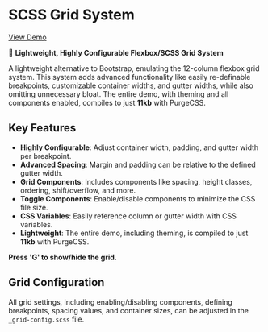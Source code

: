 # SCSS Grid System

[View Demo]([http://projects.chriscarruthers.co.uk/sass-grid/])

🚀 **Lightweight, Highly Configurable Flexbox/SCSS Grid System**

A lightweight alternative to Bootstrap, emulating the 12-column flexbox grid system. This system adds advanced functionality like easily re-definable breakpoints, customizable container widths, and gutter widths, while also omitting unnecessary bloat. The entire demo, with theming and all components enabled, compiles to just **11kb** with PurgeCSS.

## Key Features

- **Highly Configurable**: Adjust container width, padding, and gutter width per breakpoint.
- **Advanced Spacing**: Margin and padding can be relative to the defined gutter width.
- **Grid Components**: Includes components like spacing, height classes, ordering, shift/overflow, and more.
- **Toggle Components**: Enable/disable components to minimize the CSS file size.
- **CSS Variables**: Easily reference column or gutter width with CSS variables.
- **Lightweight**: The entire demo, including theming, is compiled to just **11kb** with PurgeCSS.

**Press 'G' to show/hide the grid.**

## Grid Configuration

All grid settings, including enabling/disabling components, defining breakpoints, spacing values, and container sizes, can be adjusted in the `_grid-config.scss` file.
